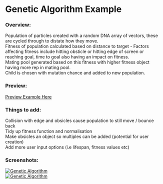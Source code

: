 <h1>Genetic Algorithm Example</h1>
<h3>Overview:</h3>
<p>Population of particles created with a random DNA array of vectors, these are cycled through to distate how they move.
<br>Fitness of population calculated based on distance to target - Factors affecting fitness include hitting obsticle or hitting edge of screen or reaching goal, time to goal also having an impact on fitness.
<br>Mating pool generated based on this fitness with higher fitness object having more rep in mating pool.
<br>Child is chosen with mutation chance and added to new population.</p>
<h3>Preview:</h3>
<p><a href="https://philaturner.github.io/p5js-examples/GeneticAlgorithm-ReachingTarget/">Preview Example Here</a></p>
<h3>Things to add:</h3>
<p>Collision with edge and obsicles cause population to still move / bounce back<br>Tidy up fitness function and normalisation<br>Make obsicles an object so multiples can be added (potential for user creation)<br>Add more user input options (i.e lifespan, fitness values etc)</p>
<h3>Screenshots:</h3>
<a href="https://philaturner.github.io/p5js-examples/GeneticAlgorithm-ReachingTarget/"><img src="https://image.ibb.co/d2xSwQ/Screenshot_44.png" alt="Genetic Algorithm" border="0" /></a><br>
<a href="https://philaturner.github.io/p5js-examples/GeneticAlgorithm-ReachingTarget/"><img src="https://image.ibb.co/nAZ7wQ/Screenshot_45.png" alt="Genetic Algorithm" border="0" /></a>

